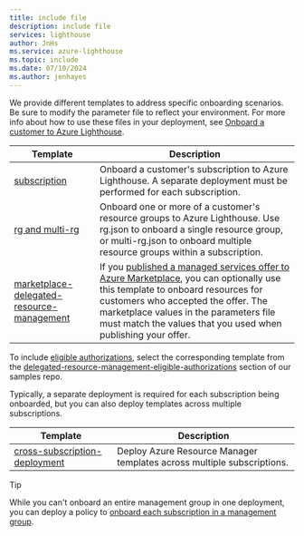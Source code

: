 ```yaml
---
title: include file
description: include file
services: lighthouse
author: JnHs
ms.service: azure-lighthouse
ms.topic: include
ms.date: 07/10/2024
ms.author: jenhayes
---
```


We provide different templates to address specific onboarding scenarios. Be sure to modify the parameter file to reflect your environment. For more info about how to use these files in your deployment, see [Onboard a customer to Azure Lighthouse](../articles/lighthouse/how-to/onboard-customer.md).

| **Template** | **Description** |
|---------|---------|
| [subscription](https://github.com/Azure/Azure-Lighthouse-samples/tree/master/templates/delegated-resource-management/subscription) | Onboard a customer's subscription to Azure Lighthouse. A separate deployment must be performed for each subscription. |
| [rg and multi-rg](https://github.com/Azure/Azure-Lighthouse-samples/tree/master/templates/delegated-resource-management/rg) | Onboard one or more of a customer's resource groups to Azure Lighthouse. Use rg.json to onboard a single resource group, or multi-rg.json to onboard multiple resource groups within a subscription. |
| [marketplace-delegated-resource-management](https://github.com/Azure/Azure-Lighthouse-samples/tree/master/templates/marketplace-delegated-resource-management) | If you [published a managed services offer to Azure Marketplace](../articles/lighthouse/how-to/publish-managed-services-offers.md), you can optionally use this template to onboard resources for customers who accepted the offer. The marketplace values in the parameters file must match the values that you used when publishing your offer. |

To include [eligible authorizations](../articles/lighthouse/how-to/create-eligible-authorizations.md), select the corresponding template from the [delegated-resource-management-eligible-authorizations](https://github.com/Azure/Azure-Lighthouse-samples/tree/master/templates/delegated-resource-management-eligible-authorizations) section of our samples repo.

Typically, a separate deployment is required for each subscription being onboarded, but you can also deploy templates across multiple subscriptions.

| **Template** | **Description** |
|---------|---------|
| [cross-subscription-deployment](https://github.com/Azure/Azure-Lighthouse-samples/tree/master/templates/cross-subscription-deployment) | Deploy Azure Resource Manager templates across multiple subscriptions. |

> [!TIP]
> While you can't onboard an entire management group in one deployment, you can deploy a policy to [onboard each subscription in a management group](../articles/lighthouse/how-to/onboard-management-group.md).